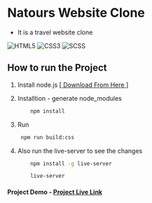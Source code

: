# Natours Website Clone

- It is a travel website clone

<img src="https://img.shields.io/badge/%20-HTML5-orange" alt="HTML5" /> <img src="https://img.shields.io/badge/%20-CSS3-blue" alt="CSS3" /> <img src="https://img.shields.io/badge/%20-SCSS-brightgreen" alt="SCSS" />

## How to run the Project

1. Install node.js [<a href="https://nodejs.org/en/download" target="_blank"> Download From Here </a>]
2. Installtion - generate node_modules
   ```bash
       npm install
   ```
3. Run
   ```bash
    npm run build:css
   ```
4. Also run the live-server to see the changes

   ```bash
       npm install -g live-server

       live-server
   ```

#### Project Demo - <a href="https://akhilmaithani.github.io/Natour-Website-Clone/" target="_blank">Project Live Link</a>
